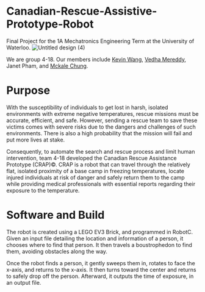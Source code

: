 # Canadian-Rescue-Assistive-Prototype-Robot

Final Project for the 1A Mechatronics Engineering Term at the University of Waterloo. 
![Untitled design (4)](https://user-images.githubusercontent.com/71574223/202064548-eb99529f-b643-4678-8e70-7aa5af253d09.png)

We are group 4-18. Our members include [Kevin Wang](https://github.com/kevinjunkaiwang), [Vedha Mereddy](https://github.com/vedhamereddy), Janet Pham, and [Mckale Chung](https://github.com/mckalechung). 

# Purpose
With the susceptibility of individuals to get lost in harsh, isolated environments with extreme negative temperatures, rescue missions must be accurate, efficient, and safe. However, sending a rescue team to save these victims comes with severe risks due to the dangers and challenges of such environments. There is also a high probability that the mission will fail and put more lives at stake. 

Consequently, to automate the search and rescue process and limit human intervention, team 4-18 developed the Canadian Rescue Assistance Prototype (CRAP)©. CRAP is a robot that can travel through the relatively flat, isolated proximity of a base camp in freezing temperatures, locate injured individuals at risk of danger and safely return them to the camp while providing medical professionals with essential reports regarding their exposure to the temperature.

# Software and Build
The robot is created using a LEGO EV3 Brick, and programmed in RobotC. Given an input file detailing the location and information of a person, it chooses where to find that person. It then travels a boustrophedon to find them, avoiding obstacles along the way.

Once the robot finds a person, it gently sweeps them in, rotates to face the x-axis, and returns to the x-axis. It then turns toward the center and returns to safely drop off the person. Afterward, it outputs the time of exposure, in an output file. 



